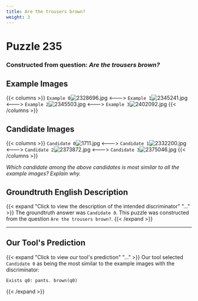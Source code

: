 ```yaml
---
title: Are the trousers brown?
weight: 3
---
```


# Puzzle 235
### Constructed from question: _Are the trousers brown?_


## Example Images
{{< columns >}}
`Example 0`![2328696.jpg](/gqa_images/2328696.jpg)
<--->
`Example 1`![2345241.jpg](/gqa_images/2345241.jpg)
<--->
`Example 2`![2345503.jpg](/gqa_images/2345503.jpg)
<--->
`Example 3`![2402092.jpg](/gqa_images/2402092.jpg)
{{< /columns >}}

## Candidate Images
{{< columns >}}
`Candidate 0`![1711.jpg](/gqa_images/1711.jpg)
<--->
`Candidate 1`![2332200.jpg](/gqa_images/2332200.jpg)
<--->
`Candidate 2`![2373872.jpg](/gqa_images/2373872.jpg)
<--->
`Candidate 3`![2375046.jpg](/gqa_images/2375046.jpg)
{{< /columns >}}

*Which candidate among the above candidates is most similar to all the example images? Explain why.*

## Groundtruth English Description

{{< expand "Click to view the description of the intended discriminator" "..." >}}
The groundtruth answer was `Candidate 0`. This puzzle was constructed from the question `Are the trousers brown?`.
{{< /expand >}}

---

## Our Tool's Prediction

{{< expand "Click to view our tool's prediction" "..." >}}
Our tool selected `Candidate 0` as being the most similar to the example images with the discriminator:
```plaintext
Exists q0: pants. brown(q0)
```
{{< /expand >}}
